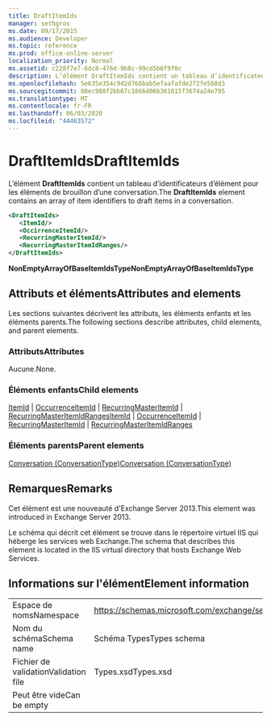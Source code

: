 ```yaml
---
title: DraftItemIds
manager: sethgros
ms.date: 09/17/2015
ms.audience: Developer
ms.topic: reference
ms.prod: office-online-server
localization_priority: Normal
ms.assetid: c228f7e7-6dc8-476d-9b8c-99cd5b6f9f0c
description: L’élément DraftItemIds contient un tableau d’identificateurs d’élément pour les éléments de brouillon d’une conversation.
ms.openlocfilehash: 5e635e354c9d2d768bab5efaafafde272fe568d3
ms.sourcegitcommit: 88ec988f2bb67c1866d06b361615f3674a24e795
ms.translationtype: MT
ms.contentlocale: fr-FR
ms.lasthandoff: 06/03/2020
ms.locfileid: "44463572"
---
```

# <a name="draftitemids"></a><span data-ttu-id="80048-103">DraftItemIds</span><span class="sxs-lookup"><span data-stu-id="80048-103">DraftItemIds</span></span>

<span data-ttu-id="80048-104">L’élément **DraftItemIds** contient un tableau d’identificateurs d’élément pour les éléments de brouillon d’une conversation.</span><span class="sxs-lookup"><span data-stu-id="80048-104">The **DraftItemIds** element contains an array of item identifiers to draft items in a conversation.</span></span> 
  
```XML
<DraftItemIds>
   <ItemId/>
   <OccirrenceItemId/>
   <RecurringMasterItemId/>
   <RecurringMasterItemIdRanges/>
</DraftItemIds>
```

 <span data-ttu-id="80048-105">**NonEmptyArrayOfBaseItemIdsType**</span><span class="sxs-lookup"><span data-stu-id="80048-105">**NonEmptyArrayOfBaseItemIdsType**</span></span>
## <a name="attributes-and-elements"></a><span data-ttu-id="80048-106">Attributs et éléments</span><span class="sxs-lookup"><span data-stu-id="80048-106">Attributes and elements</span></span>

<span data-ttu-id="80048-107">Les sections suivantes décrivent les attributs, les éléments enfants et les éléments parents.</span><span class="sxs-lookup"><span data-stu-id="80048-107">The following sections describe attributes, child elements, and parent elements.</span></span>
  
### <a name="attributes"></a><span data-ttu-id="80048-108">Attributs</span><span class="sxs-lookup"><span data-stu-id="80048-108">Attributes</span></span>

<span data-ttu-id="80048-109">Aucune.</span><span class="sxs-lookup"><span data-stu-id="80048-109">None.</span></span>
  
### <a name="child-elements"></a><span data-ttu-id="80048-110">Éléments enfants</span><span class="sxs-lookup"><span data-stu-id="80048-110">Child elements</span></span>

<span data-ttu-id="80048-111">[ItemId](itemid.md)  |  [OccurrenceItemId](occurrenceitemid.md)  |  [RecurringMasterItemId](recurringmasteritemid.md)  |  [RecurringMasterItemIdRanges](recurringmasteritemidranges.md)</span><span class="sxs-lookup"><span data-stu-id="80048-111">[ItemId](itemid.md) | [OccurrenceItemId](occurrenceitemid.md) | [RecurringMasterItemId](recurringmasteritemid.md) | [RecurringMasterItemIdRanges](recurringmasteritemidranges.md)</span></span>
  
### <a name="parent-elements"></a><span data-ttu-id="80048-112">Éléments parents</span><span class="sxs-lookup"><span data-stu-id="80048-112">Parent elements</span></span>

[<span data-ttu-id="80048-113">Conversation (ConversationType)</span><span class="sxs-lookup"><span data-stu-id="80048-113">Conversation (ConversationType)</span></span>](conversation-conversationtype.md)
  
## <a name="remarks"></a><span data-ttu-id="80048-114">Remarques</span><span class="sxs-lookup"><span data-stu-id="80048-114">Remarks</span></span>

<span data-ttu-id="80048-115">Cet élément est une nouveauté d'Exchange Server 2013.</span><span class="sxs-lookup"><span data-stu-id="80048-115">This element was introduced in Exchange Server 2013.</span></span>
  
<span data-ttu-id="80048-116">Le schéma qui décrit cet élément se trouve dans le répertoire virtuel IIS qui héberge les services web Exchange.</span><span class="sxs-lookup"><span data-stu-id="80048-116">The schema that describes this element is located in the IIS virtual directory that hosts Exchange Web Services.</span></span>
  
## <a name="element-information"></a><span data-ttu-id="80048-117">Informations sur l'élément</span><span class="sxs-lookup"><span data-stu-id="80048-117">Element information</span></span>

|||
|:-----|:-----|
|<span data-ttu-id="80048-118">Espace de noms</span><span class="sxs-lookup"><span data-stu-id="80048-118">Namespace</span></span>  <br/> |https://schemas.microsoft.com/exchange/services/2006/types  <br/> |
|<span data-ttu-id="80048-119">Nom du schéma</span><span class="sxs-lookup"><span data-stu-id="80048-119">Schema name</span></span>  <br/> |<span data-ttu-id="80048-120">Schéma Types</span><span class="sxs-lookup"><span data-stu-id="80048-120">Types schema</span></span>  <br/> |
|<span data-ttu-id="80048-121">Fichier de validation</span><span class="sxs-lookup"><span data-stu-id="80048-121">Validation file</span></span>  <br/> |<span data-ttu-id="80048-122">Types.xsd</span><span class="sxs-lookup"><span data-stu-id="80048-122">Types.xsd</span></span>  <br/> |
|<span data-ttu-id="80048-123">Peut être vide</span><span class="sxs-lookup"><span data-stu-id="80048-123">Can be empty</span></span>  <br/> ||
   

